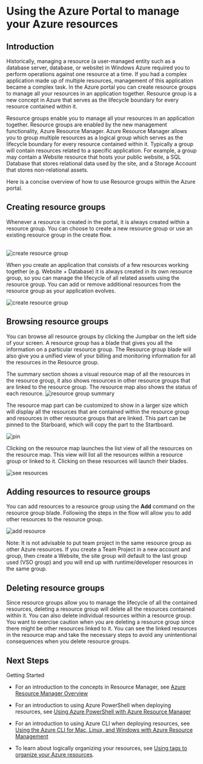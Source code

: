 <properties
	pageTitle="Using the Azure portal to manage your Azure resources"
	description="Group multiple resources as a logical group that becomes the lifecycle boundary for resources contained within it."
	services="azure-portal"
	documentationCenter=""
	authors=""
	writer="tfitzmac"
	manager="wpickett"
	editor=""/>

<tags
	ms.service="azure-portal"
	ms.date="06/22/2015" 
	wacn.date=""/>


# Using the Azure Portal to manage your Azure resources

## Introduction

Historically, managing a resource (a user-managed entity such as a database server, database, or website) in Windows Azure required you to perform operations against one resource at a time. If you had a complex application made up of multiple resources, management of this application became a complex task. In the Azure portal you can create resource groups to manage all your resources in an application together. Resource group is a new concept in Azure that serves as the lifecycle boundary for every resource contained within it.

Resource groups enable you to manage all your resources in an application together. Resource groups are enabled by the new management functionality, Azure Resource Manager. Azure Resource Manager allows you to group multiple resources as a logical group which serves as the lifecycle boundary for every resource contained within it. Typically a group will contain resources related to a specific application. For example, a group may contain a Website resource that hosts your public website, a SQL Database that stores relational data used by the site, and a Storage Account that stores non-relational assets.

Here is a concise overview of how to use Resource groups within the Azure portal.

## Creating resource groups

Whenever a resource is created in the portal, it is always created within a resource group. You can choose to create a new resource group or use an existing resource group in the create flow. <br><br />

![create resource group](./media/resource-group-portal/1_createWebsite.png)

When you create an application that consists of a few resources working together (e.g. Website + Database) it is always created in its own resource group, so you can manage the lifecycle of all related assets using the resource group. You can add or remove additional resources from the resource group as your application evolves.

![create resource group](./media/resource-group-portal/2_createWSandDB.png)

## Browsing resource groups

You can browse all resource groups by clicking the Jumpbar on the left side of your screen. A resource group has a blade that gives you all the information on a particular resource group. The Resource group blade will also give you a unified view of your billing and monitoring information for all the resources in the Resource group.

The summary section shows a visual resource map of all the resources in the resource group, it also shows resources in other resource groups that are linked to the resource group. The resource map also shows the status of each resource.
![resource group summary](./media/resource-group-portal/3_1BrowseRGs.png)

The resource map part can be customized to show in a larger size which will display all the resources that are contained within the resource group and resources in other resource groups that are linked. This part can be pinned to the Starboard, which will copy the part to the Startboard.

![pin](./media/resource-group-portal/3_2BrowseRGs.png)

Clicking on the resource map launches the list view of all the resources on the resource map. This view will list all the resources within a resource group or linked to it. Clicking on these resources will launch their blades.

![see resources](./media/resource-group-portal/3_3BrowseRGs.png)

## Adding resources to resource groups

You can add resources to a resource group using the **Add** command on the resource group blade. Following the steps in the flow will allow you to add other resources to the resource group.

![add resource](./media/resource-group-portal/4_AddResource.png)

Note: It is not advisable to put team project in the same resource group as other Azure resources. If you create a Team Project in a new account and group, then create a Website, the site group will default to the last group used (VSO group) and you will end up with runtime/developer resources in the same group.

## Deleting resource groups

Since resource groups allow you to manage the lifecycle of all the contained resources, deleting a resource group will delete all the resources contained within it. You can also delete individual resources within a resource group. You want to exercise caution when you are deleting a resource group since there might be other resources linked to it. You can see the linked resources in the resource map and take the necessary steps to avoid any unintentional consequences when you delete resource groups.

## Next Steps
Getting Started  

- For an introduction to the concepts in Resource Manager, see [Azure Resource Manager Overview](/documentation/articles/resource-group-overview)  
- For an introduction to using Azure PowerShell when deploying resources, see [Using Azure PowerShell with Azure Resource Manager](/documentation/articles/powershell-azure-resource-manager)
- For an introduction to using Azure CLI when deploying resources, see [Using the Azure CLI for Mac, Linux, and Windows with Azure Resource Management](/documentation/articles/xplat-cli-azure-resource-manager)  

- To learn about logically organizing your resources, see [Using tags to organize your Azure resources](/documentation/articles/resource-group-using-tags).

